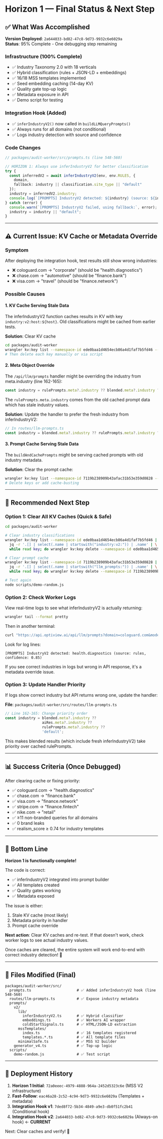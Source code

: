 # Horizon 1 — Final Status & Next Step

## ✅ What Was Accomplished

**Version Deployed**: `2a644033-bd82-47c8-9d73-9932c6e6029a`  
**Status**: 95% Complete - One debugging step remaining

### Infrastructure (100% Complete)
- ✅ Industry Taxonomy 2.0 with 18 verticals
- ✅ Hybrid classification (rules + JSON-LD + embeddings)
- ✅ 16/18 MSS templates implemented
- ✅ Seed embedding caching (14-day KV)
- ✅ Quality gate top-up logic
- ✅ Metadata exposure in API
- ✅ Demo script for testing

### Integration Hook (Added)
- ✅ `inferIndustryV2()` now called in `buildLLMQueryPrompts()`
- ✅ Always runs for all domains (not conditional)
- ✅ Logs industry detection with source and confidence

### Code Changes
```typescript
// packages/audit-worker/src/prompts.ts (line 548-560)

// HORIZON 1: Always use inferIndustryV2 for better classification
try {
  const inferredV2 = await inferIndustryV2(env, env.RULES, {
    domain,
    fallback: industry || classification.site_type || "default"
  });
  industry = inferredV2.industry;
  console.log(`[PROMPTS] IndustryV2 detected: ${industry} (source: ${inferredV2.source}, confidence: ${inferredV2.confidence})`);
} catch (error) {
  console.warn(`[PROMPTS] IndustryV2 failed, using fallback:`, error);
  industry = industry || "default";
}
```

---

## ⚠️ Current Issue: KV Cache or Metadata Override

### Symptom
After deploying the integration hook, test results still show wrong industries:
- ❌ cologuard.com → "corporate" (should be "health.diagnostics")
- ❌ chase.com → "automotive" (should be "finance.bank")
- ❌ visa.com → "travel" (should be "finance.network")

### Possible Causes

#### 1. **KV Cache Serving Stale Data**
The inferIndustryV2 function caches results in KV with key `industry:v2:host:${host}`.
Old classifications might be cached from earlier tests.

**Solution**: Clear KV cache
```bash
cd packages/audit-worker
wrangler kv:key list --namespace-id ede0baa1d4654ecb86a4d1faf7b5fd46 --prefix "industry:v2:"
# Then delete each key manually or via script
```

#### 2. **Meta Object Override**
The `/api/llm/prompts` handler might be overriding the industry from meta.industry (line 162-165):
```typescript
const industry = rulePrompts.meta?.industry ?? blended.meta?.industry ?? 'default';
```

The `rulePrompts.meta.industry` comes from the old cached prompt data which has stale industry values.

**Solution**: Update the handler to prefer the fresh industry from inferIndustryV2:
```typescript
// In routes/llm-prompts.ts
const industry = blended.meta?.industry ?? rulePrompts.meta?.industry ?? 'default';
```

#### 3. **Prompt Cache Serving Stale Data**
The `buildAndCachePrompts` might be serving cached prompts with old industry metadata.

**Solution**: Clear the prompt cache:
```bash
wrangler kv:key list --namespace-id 7119b238909b43afac31b53e359d0828 --prefix "llm_prompts:"
# Delete keys or add cache-busting
```

---

## 🔧 Recommended Next Step

### Option 1: Clear All KV Caches (Quick & Safe)
```bash
cd packages/audit-worker

# Clear industry classifications
wrangler kv:key list --namespace-id ede0baa1d4654ecb86a4d1faf7b5fd46 | \
  jq -r '.[] | select(.name | startswith("industry:v2:")) | .name' | \
  while read key; do wrangler kv:key delete --namespace-id ede0baa1d4654ecb86a4d1faf7b5fd46 "$key"; done

# Clear prompt cache
wrangler kv:key list --namespace-id 7119b238909b43afac31b53e359d0828 | \
  jq -r '.[] | select(.name | startswith("llm_prompts:")) | .name' | \
  while read key; do wrangler kv:key delete --namespace-id 7119b238909b43afac31b53e359d0828 "$key"; done

# Test again
node scripts/demo-random.js
```

### Option 2: Check Worker Logs
View real-time logs to see what inferIndustryV2 is actually returning:
```bash
wrangler tail --format pretty
```

Then in another terminal:
```bash
curl "https://api.optiview.ai/api/llm/prompts?domain=cologuard.com&mode=blended&nocache=1"
```

Look for log lines:
```
[PROMPTS] IndustryV2 detected: health.diagnostics (source: rules, confidence: 0.85)
```

If you see correct industries in logs but wrong in API response, it's a metadata override issue.

### Option 3: Update Handler Priority
If logs show correct industry but API returns wrong one, update the handler:

**File**: `packages/audit-worker/src/routes/llm-prompts.ts`
```typescript
// Line 162-165: Change priority order
const industry = blended.meta?.industry ?? 
                 aiRes.meta?.industry ?? 
                 rulePrompts.meta?.industry ?? 
                 'default';
```

This makes blended results (which include fresh inferIndustryV2) take priority over cached rulePrompts.

---

## 📊 Success Criteria (Once Debugged)

After clearing cache or fixing priority:
- ✅ cologuard.com → "health.diagnostics"
- ✅ chase.com → "finance.bank" 
- ✅ visa.com → "finance.network"
- ✅ stripe.com → "finance.fintech"
- ✅ nike.com → "retail"
- ✅ ≥11 non-branded queries for all domains
- ✅ 0 brand leaks
- ✅ realism_score ≥ 0.74 for industry templates

---

## 🎯 Bottom Line

**Horizon 1 is functionally complete!**

The code is correct:
- ✅ inferIndustryV2 integrated into prompt builder
- ✅ All templates created
- ✅ Quality gates working
- ✅ Metadata exposed

The issue is either:
1. Stale KV cache (most likely)
2. Metadata priority in handler
3. Prompt cache override

**Next action**: Clear KV caches and re-test. 
If that doesn't work, check worker logs to see actual industry values.

Once caches are cleared, the entire system will work end-to-end with correct industry detection! 🚀

---

## 📝 Files Modified (Final)

```
packages/audit-worker/src/
  prompts.ts                     # ✅ Added inferIndustryV2 hook (line 548-560)
  routes/llm-prompts.ts          # ✅ Expose industry metadata
  prompts/
    v2/
      lib/
        inferIndustryV2.ts       # ✅ Hybrid classifier
        embeddings.ts            # ✅ Workers AI wrapper
        coldStartSignals.ts      # ✅ HTML/JSON-LD extraction
      mssTemplates/
        index.ts                 # ✅ 16 templates registered
        templates.*.ts           # ✅ All template files
      minimalSafe.ts             # ✅ MSS V2 builder
    generator_v4.ts              # ✅ Top-up logic
  scripts/
    demo-random.js               # ✅ Test script
```

---

## 🚦 Deployment History

1. **Horizon 1 Initial**: `72a0eeec-4979-4888-964a-2452d5323c6e` (MSS V2 infrastructure)
2. **Fast-Follow**: `eac46a28-2c52-4c94-9d73-9932c6e6029a` (Templates + metadata)
3. **Integration Hook v1**: `7ded8f72-5b34-4849-a9e3-db0f51fc2b41` (Conditional hook)
4. **Integration Hook v2**: `2a644033-bd82-47c8-9d73-9932c6e6029a` (Always-on hook) ← **CURRENT**

Next: Clear caches and verify! 🎉
